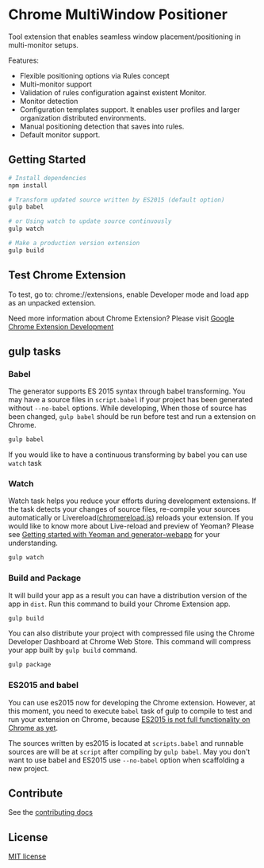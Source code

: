 # Chrome MultiWindow Positioner

Tool extension that enables seamless window placement/positioning in multi-monitor setups.

Features:
* Flexible positioning options via Rules concept
* Multi-monitor support
* Validation of rules configuration against existent Monitor.
* Monitor detection
* Configuration templates support. It enables user profiles and larger organization distributed environments.
* Manual positioning detection that saves into rules.
* Default monitor support.

## Getting Started

```sh
# Install dependencies
npm install

# Transform updated source written by ES2015 (default option)
gulp babel

# or Using watch to update source continuously
gulp watch

# Make a production version extension
gulp build
```

## Test Chrome Extension

To test, go to: chrome://extensions, enable Developer mode and load app as an unpacked extension.

Need more information about Chrome Extension? Please visit [Google Chrome Extension Development](http://developer.chrome.com/extensions/devguide.html)

## gulp tasks

### Babel

The generator supports ES 2015 syntax through babel transforming. You may have a source files in `script.babel` if your project has been generated without `--no-babel` options. While developing, When those of source has been changed, `gulp babel` should be run before test and run a extension on Chrome.

```sh
gulp babel
```

If you would like to have a continuous transforming by babel you can use `watch` task

### Watch

Watch task helps you reduce your efforts during development extensions. If the task detects your changes of source files, re-compile your sources automatically or Livereload([chromereload.js](https://github.com/yeoman/generator-chrome-extension/blob/master/app/templates/scripts/chromereload.js)) reloads your extension. If you would like to know more about Live-reload and preview of Yeoman? Please see [Getting started with Yeoman and generator-webapp](http://youtu.be/zBt2g9ekiug?t=3m51s) for your understanding.

```bash
gulp watch
```

### Build and Package

It will build your app as a result you can have a distribution version of the app in `dist`. Run this command to build your Chrome Extension app.

```bash
gulp build
```

You can also distribute your project with compressed file using the Chrome Developer Dashboard at Chrome Web Store. This command will compress your app built by `gulp build` command.

```bash
gulp package
```
  
### ES2015 and babel

You can use es2015 now for developing the Chrome extension. However, at this moment, you need to execute `babel` task of gulp to compile to test and run your extension on Chrome, because [ES2015 is not full functionality on Chrome as yet](http://kangax.github.io/compat-table/es6/).

The sources written by es2015 is located at `scripts.babel` and runnable sources are will be at `script` after compiling by `gulp babel`. May you don't want to use babel and ES2015 use `--no-babel` option when scaffolding a new project.

## Contribute

See the [contributing docs](https://github.com/ControlExpert/chrome-multiwindow-positioner/blob/master/contributing.md)

## License

[MIT license](https://github.com/ControlExpert/chrome-multiwindow-positioner/blob/master/LICENSE)